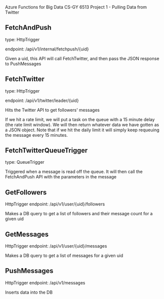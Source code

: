 Azure Functions for Big Data CS-GY 6513 Project 1 - Pulling Data from Twitter

## FetchAndPush
type: HttpTrigger

endpoint: /api/v1/internal/fetchpush/{uid}

Given a uid, this API will call FetchTwitter, and then pass the JSON response to PushMessages
## FetchTwitter
type: HttpTrigger

endpoint: /api/v1/twitter/leader/{uid}

Hits the Twitter API to get followers' messages

If we hit a rate limit, we will put a task on the queue with a 15 minute delay (the rate limit window). We will then return whatever data we have gotten as a JSON object. Note that if we hit the daily limit it will simply keep requeuing the message every 15 minutes. 
## FetchTwitterQueueTrigger
type: QueueTrigger

Triggered when a message is read off the queue. It will then call the FetchAndPush API with the parameters in the message
## GetFollowers
HttpTrigger
endpoint: /api/v1/user/{uid}/followers

Makes a DB query to get a list of followers and their message count for a given uid
## GetMessages
HttpTrigger
endpoint: /api/v1/user/{uid}/messages

Makes a DB query to get a list of messages for a given uid
## PushMessages
HttpTrigger
endpoint: /api/v1/messages

Inserts data into the DB
